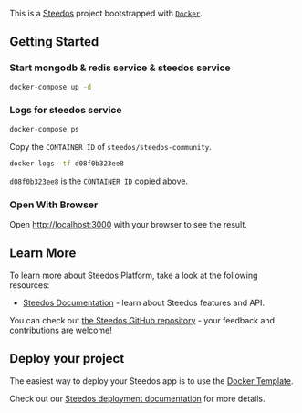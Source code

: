 This is a [Steedos](https://www.steedos.com/) project bootstrapped with [`Docker`](https://www.steedos.com/docs/deploy/deploy-docker).

## Getting Started

### Start mongodb & redis service & steedos service

```bash
docker-compose up -d
```

### Logs for steedos service

```bash
docker-compose ps
```

Copy the `CONTAINER ID` of `steedos/steedos-community`.

```bash
docker logs -tf d08f0b323ee8
```

`d08f0b323ee8` is the `CONTAINER ID` copied above.

### Open With Browser

Open [http://localhost:3000](http://localhost:3000) with your browser to see the result.

## Learn More

To learn more about Steedos Platform, take a look at the following resources:

- [Steedos Documentation](https://www.steedos.com/docs) - learn about Steedos features and API.

You can check out [the Steedos GitHub repository](https://github.com/steedos/steedos-platform/) - your feedback and contributions are welcome!

## Deploy your project

The easiest way to deploy your Steedos app is to use the [Docker Template](https://github.com/steedos/docker).

Check out our [Steedos deployment documentation](https://www.steedos.com/docs/deploy/getting-started) for more details.

